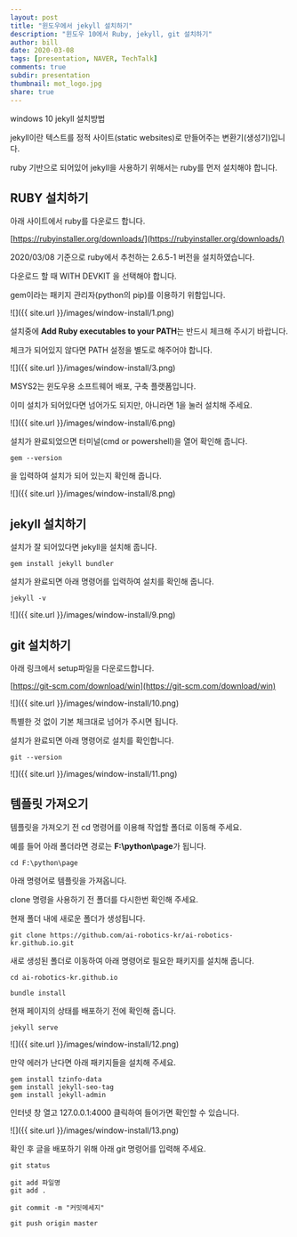 ```yaml
---
layout: post
title: "윈도우에서 jekyll 설치하기"
description: "윈도우 10에서 Ruby, jekyll, git 설치하기"
author: bill
date: 2020-03-08
tags: [presentation, NAVER, TechTalk]
comments: true
subdir: presentation
thumbnail: mot_logo.jpg
share: true
---
```


windows 10 jekyll 설치방법

jekyll이란 텍스트를 정적 사이트(static websites)로 만들어주는 변환기(생성기)입니다.

ruby 기반으로 되어있어 jekyll을 사용하기 위해서는 ruby를 먼저 설치해야 합니다.

## RUBY 설치하기

아래 사이트에서 ruby를 다운로드 합니다.

[https://rubyinstaller.org/downloads/](https://rubyinstaller.org/downloads/)

2020/03/08 기준으로 ruby에서 추천하는 2.6.5-1 버전을 설치하였습니다.

다운로드 할 때 WITH DEVKIT 을 선택해야 합니다.

gem이라는 패키지 관리자(python의 pip)를 이용하기 위함입니다.

![]({{ site.url }}/images/window-install/1.png)

설치중에 **Add Ruby executables to your PATH**는 반드시 체크해 주시기 바랍니다.

체크가 되어있지 않다면 PATH 설정을 별도로 해주어야 합니다.

![]({{ site.url }}/images/window-install/3.png)

MSYS2는 윈도우용 소프트웨어 배포, 구축 플랫폼입니다.

이미 설치가 되어있다면 넘어가도 되지만, 아니라면 1을 눌러 설치해 주세요.

![]({{ site.url }}/images/window-install/6.png)

설치가 완료되었으면 터미널(cmd or powershell)을 열어 확인해 줍니다.

```
gem --version
```

을 입력하여 설치가 되어 있는지 확인해 줍니다.

![]({{ site.url }}/images/window-install/8.png)

## jekyll 설치하기

설치가 잘 되어있다면 jekyll을 설치해 줍니다.

```
gem install jekyll bundler
```

설치가 완료되면 아래 명령어를 입력하여 설치를 확인해 줍니다.

```
jekyll -v
```

![]({{ site.url }}/images/window-install/9.png)

## git 설치하기

아래 링크에서 setup파일을 다운로드합니다.

[https://git-scm.com/download/win](https://git-scm.com/download/win)

![]({{ site.url }}/images/window-install/10.png)

특별한 것 없이 기본 체크대로 넘어가 주시면 됩니다.

설치가 완료되면 아래 명령어로 설치를 확인합니다.

```
git --version
```

![]({{ site.url }}/images/window-install/11.png)

## 템플릿 가져오기

템플릿을 가져오기 전 cd 명령어를 이용해 작업할 폴더로 이동해 주세요.

예를 들어 아래 폴더라면 경로는 **F:\python\page**가 됩니다.

```
cd F:\python\page
```

아래 명령어로 템플릿을 가져옵니다.

clone 명령을 사용하기 전 폴더를 다시한번 확인해 주세요.

현재 폴더 내에 새로운 폴더가 생성됩니다.

```
git clone https://github.com/ai-robotics-kr/ai-robotics-kr.github.io.git
```

새로 생성된 폴더로 이동하여 아래 명령어로 필요한 패키지를 설치해 줍니다.

```
cd ai-robotics-kr.github.io   

bundle install
```

현재 페이지의 상태를 배포하기 전에 확인해 줍니다.

```
jekyll serve
```

![]({{ site.url }}/images/window-install/12.png)

만약 에러가 난다면 아래 패키지들을 설치해 주세요.

```
gem install tzinfo-data
gem install jekyll-seo-tag
gem install jekyll-admin
```

인터넷 창 열고 127.0.0.1:4000 클릭하여 들어가면 확인할 수 있습니다.

![]({{ site.url }}/images/window-install/13.png)

확인 후 글을 배포하기 위해 아래 git 명령어를 입력해 주세요.

```
git status

git add 파일명
git add .

git commit -m "커밋메세지"

git push origin master
```




